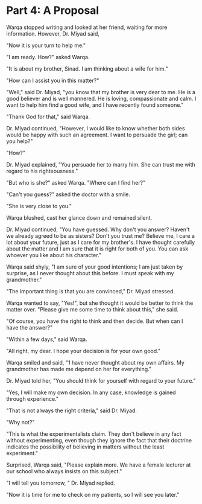 Part 4: A Proposal
==================

Warqa stopped writing and looked at her friend, waiting for more
information. However, Dr. Miyad said,

"Now it is your turn to help me."

"I am ready. How?" asked Warqa.

"It is about my brother, Sinad. I am thinking about a wife for him."

"How can I assist you in this matter?"

"Well," said Dr. Miyad, "you know that my brother is very dear to me. He
is a good believer and is well mannered. He is loving, compassionate and
calm. I want to help him find a good wife, and I have recently found
someone."

"Thank God for that," said Warqa.

Dr. Miyad continued, "However, I would like to know whether both sides
would be happy with such an agreement. I want to persuade the girl; can
you help?"

"How?"

Dr. Miyad explained, "You persuade her to marry him. She can trust me
with regard to his righteousness."

"But who is she?" asked Warqa. "Where can I find her?"

"Can't you guess?" asked the doctor with a smile.

"She is very close to you."

Warqa blushed, cast her glance down and remained silent.

Dr. Miyad continued, "You have guessed. Why don't you answer? Haven't we
already agreed to be as sisters? Don't you trust me? Believe me, I care
a lot about your future, just as I care for my brother's. I have thought
carefully about the matter and I am sure that it is right for both of
you. You can ask whoever you like about his character."

Warqa said shyly, "I am sure of your good intentions; I am just taken by
surprise, as I never thought about this before. I must speak with my
grandmother."

"The important thing is that you are convinced," Dr. Miyad stressed.

Warqa wanted to say, "Yes!", but she thought it would be better to think
the matter over. "Please give me some time to think about this," she
said.

"Of course, you have the right to think and then decide. But when can I
have the answer?"

"Within a few days," said Warqa.

"All right, my dear. I hope your decision is for your own good."

Warqa smiled and said, "1 have never thought about my own affairs. My
grandmother has made me depend on her for everything."

Dr. Miyad told her, "You should think for yourself with regard to your
future."

"Yes, I will make my own decision. In any case, knowledge is gained
through experience."

"That is not always the right criteria," said Dr. Miyad.

"Why not?"

"This is what the experimentalists claim. They don't believe in any fact
without experimenting, even though they ignore the fact that their
doctrine indicates the possibility of believing in matters without the
least experiment."

Surprised, Warqa said, "Please explain more. We have a female lecturer
at our school who always insists on this subject."

"I will tell you tomorrow, " Dr. Miyad replied.

"Now it is time for me to check on my patients, so I will see you
later."


